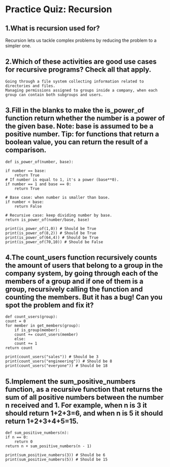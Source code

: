 # Practice Quiz: Recursion

## 1.What is recursion used for?

Recursion lets us tackle complex problems by reducing the problem to a simpler one.

## 2.Which of these activities are good use cases for recursive programs? Check all that apply.

    Going through a file system collecting information related to directories and files.
    Managing permissions assigned to groups inside a company, when each group can contain both subgroups and users.


## 3.Fill in the blanks to make the is_power_of function return whether the number is a power of the given base. Note: base is assumed to be a positive number. Tip: for functions that return a boolean value, you can return the result of a comparison.

    def is_power_of(number, base):

    if number == base:
        return True
    # If number is equal to 1, it's a power (base**0).
    if number == 1 and base == 0:
        return True

    # Base case: when number is smaller than base.
    if number < base:
        return False

    # Recursive case: keep dividing number by base.
    return is_power_of(number/base, base)

    print(is_power_of(1,0)) # Should be True
    print(is_power_of(8,2)) # Should be True
    print(is_power_of(64,4)) # Should be True
    print(is_power_of(70,10)) # Should be False

## 4.The count_users function recursively counts the amount of users that belong to a group in the company system, by going through each of the members of a group and if one of them is a group, recursively calling the function and counting the members. But it has a bug! Can you spot the problem and fix it?

    def count_users(group):
    count = 0
    for member in get_members(group):   
        if is_group(member):
        count += count_users(member)
        else:
        count += 1
    return count

    print(count_users("sales")) # Should be 3
    print(count_users("engineering")) # Should be 8
    print(count_users("everyone")) # Should be 18

## 5.Implement the sum_positive_numbers function, as a recursive function that returns the sum of all positive numbers between the number n received and 1. For example, when n is 3 it should return 1+2+3=6, and when n is 5 it should return 1+2+3+4+5=15.

    def sum_positive_numbers(n):
    if n == 0:
        return 0
    return n + sum_positive_numbers(n - 1)

    print(sum_positive_numbers(3)) # Should be 6
    print(sum_positive_numbers(5)) # Should be 15